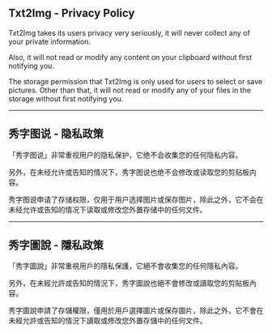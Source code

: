 ## Txt2Img - Privacy Policy

Txt2Img takes its users privacy very seriously, it will never collect any of your private information. 

Also, it will not read or modify any content on your clipboard without first notifying you.

The storage permission that Txt2Img is only used for users to select or save pictures. Other than that, it will not read or modify any of your files in the storage without first notifying you.

----

## 秀字图说 - 隐私政策 

「秀字图说」非常重视用户的隐私保护，它绝不会收集您的任何隐私内容。

另外，在未经允许或告知的情况下，秀字图说也绝不会修改或读取您的剪贴板内容。

秀字图说申请了存储权限，仅用于用户选择图片或保存图片，除此之外，它不会在未经允许或告知的情况下读取或修改您外置存储中的任何文件。

----

## 秀字圖說 - 隱私政策 

「秀字圖說」非常重視用戶的隱私保護，它絕不會收集您的任何隱私內容。

另外，在未經允許或告知的情況下，秀字圖說也絕不會修改或讀取您的剪貼板內容。

秀字圖說申請了存儲權限，僅用於用戶選擇圖片或保存圖片，除此之外，它不會在未經允許或告知的情況下讀取或修改您外置存儲中的任何文件。
